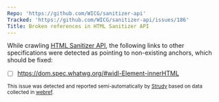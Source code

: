 ```yaml
---
Repo: 'https://github.com/WICG/sanitizer-api'
Tracked: 'https://github.com/WICG/sanitizer-api/issues/186'
Title: Broken references in HTML Sanitizer API
---
```


While crawling [HTML Sanitizer API](https://wicg.github.io/sanitizer-api/), the following links to other specifications were detected as pointing to non-existing anchors, which should be fixed:
* [ ] https://dom.spec.whatwg.org/#widl-Element-innerHTML

<sub>This issue was detected and reported semi-automatically by [Strudy](https://github.com/w3c/strudy/) based on data collected in [webref](https://github.com/w3c/webref/).</sub>
